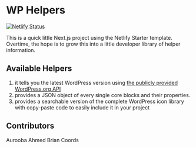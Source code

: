 # WP Helpers

[![Netlify Status](https://api.netlify.com/api/v1/badges/cf44f671-462e-40b8-baa1-317587cdf63c/deploy-status)](https://app.netlify.com/sites/zealous-franklin-d4fd0c/deploys)

This is a quick little Next.js project using the Netlify Starter template. Overtime, the hope is to grow this into a little developer library of helper information. 

## Available Helpers

1. it tells you the latest WordPress version using [the publicly provided WordPress.org API](https://codex.wordpress.org/WordPress.org_API)
2. provides a JSON object of every single core blocks and their properties.
3. provides a searchable version of the complete WordPress icon library with copy-paste code to easily include it in your project

## Contributors

Aurooba Ahmed
Brian Coords
